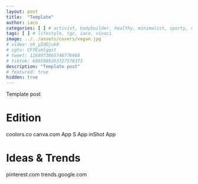 ```yaml
---
layout: post
title:  "Template"
author: iaco
categories: [ ] # activist, bodybuilder, healthy, minimalist, sporty, vegan, volunteer
tags: [ ] # lifestyle, tgc, iaco, vivaci
image: ../../assets/covers/vegan.jpg
# video: oh_yZdOjuk0
# igtv: CFfEsmlgqst
# tweet: 1268973865746776068
# tiktok: 6801989263727578373
description: "Template post"
# featured: true
hidden: true
---
```


Template post

# Edition
coolors.co
canva.com
App S
App inShot
App

# Ideas & Trends
pinterest.com
trends.google.com

